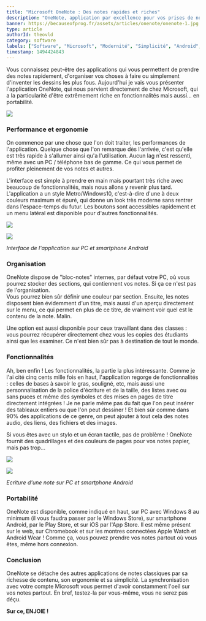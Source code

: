 ```yaml
---
title: "Microsoft OneNote : Des notes rapides et riches"
description: "OneNote, application par excellence pour vos prises de notes et vos checklists."
banner: https://becauseofprog.fr/assets/articles/onenote/onenote-1.jpg
type: article
authorId: theovld
category: software
labels: ["Software", "Microsoft", "Modernité", "Simplicité", "Android", "iOS"]
timestamp: 1494424843
---
```


Vous connaissez peut-être des applications qui vous permettent de prendre des notes rapidement, d'organiser vos choses à faire ou simplement d'inventer les dessins les plus fous. Aujourd'hui je vais vous présenter l'application OneNote, qui nous parvient directement de chez Microsoft, qui a la particularité d'être extrêmement riche en fonctionnalités mais aussi... en portabilité.

 ![](https://becauseofprog.fr/assets/articles/onenote/onenote-1.jpg)

### Performance et ergonomie

 On commence par une chose que l'on doit traiter, les performances de l'application. Quelque chose que l'on remarque dès l'arrivée, c'est qu'elle est très rapide à s'allumer ainsi qu'a l'utilisation. Aucun lag n'est ressenti, même avec un PC / téléphone bas de gamme. Ce qui vous permet de profiter pleinement de vos notes et autres.

 L'interface est simple à prendre en main mais pourtant très riche avec beaucoup de fonctionnalités, mais nous allons y revenir plus tard. L'application a un style Metro/Windows10, c'est-à-dire d'une à deux couleurs maximum et épuré, qui donne un look très moderne sans rentrer dans l'espace-temps du futur. Les boutons sont accessibles rapidement et un menu latéral est disponible pour d'autres fonctionnalités.

 ![](https://becauseofprog.fr/assets/articles/onenote/onenote-2.PNG)

 ![](https://becauseofprog.fr/assets/articles/onenote/onenote-4.png)

 *Interface de l'application sur PC et smartphone Android*

### Organisation

 OneNote dispose de "bloc-notes" internes, par défaut votre PC, où vous pourrez stocker des sections, qui contiennent vos notes. Si ça ce n'est pas de l'organisation.  
 Vous pourrez bien sûr définir une couleur par section. Ensuite, les notes disposent bien évidemment d'un titre, mais aussi d'un aperçu directement sur le menu, ce qui permet en plus de ce titre, de vraiment voir quel est le contenu de la note. Malin.

 Une option est aussi disponible pour ceux travaillant dans des classes : vous pourrez récupérer directement chez vous les copies des étudiants ainsi que les examiner. Ce n'est bien sûr pas à destination de tout le monde.

### Fonctionnalités

 Ah, ben enfin ! Les fonctionnalités, la partie la plus intéressante. Comme je l'ai cité cinq cents mille fois en haut, l'application regorge de fonctionnalités : celles de bases à savoir le gras, souligné, etc, mais aussi une personnalisation de la police d'écriture et de la taille, des listes avec ou sans puces et même des symboles et des mises en pages de titre directement intégrées ! Je ne parle même pas du fait que l'on peut insérer des tableaux entiers ou que l'on peut dessiner ! Et bien sûr comme dans 90% des applications de ce genre, on peut ajouter à tout cela des notes audio, des liens, des fichiers et des images.

 Si vous êtes avec un stylo et un écran tactile, pas de problème ! OneNote fournit des quadrillages et des couleurs de pages pour vos notes papier, mais pas trop...

 ![](https://becauseofprog.fr/assets/articles/onenote/onenote-3.PNG)

 ![](https://becauseofprog.fr/assets/articles/onenote/onenote-5.png)

 *Ecriture d'une note sur PC et smartphone Android*

### Portabilité

 OneNote est disponible, comme indiqué en haut, sur PC avec Windows 8 au minimum (il vous faudra passer par le Windows Store), sur smartphone Android, par le Play Store, et sur iOS par l'App Store. Il est même présent sur le web, sur Chromebook et sur les montres connectées Apple Watch et Android Wear ! Comme ça, vous pouvez prendre vos notes partout où vous êtes, même hors connexion.

### Conclusion

 OneNote se détache des autres applications de notes classiques par sa richesse de contenu, son ergonomie et sa simplicité. La synchronisation avec votre compte Microsoft vous permet d'avoir constamment l'oeil sur vos notes partout. En bref, testez-la par vous-même, vous ne serez pas déçu.

 **Sur ce, ENJOIE !**

 
